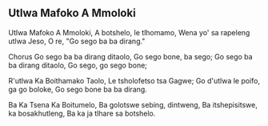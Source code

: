 ## Utlwa Mafoko A Mmoloki

Utlwa Mafoko A Mmoloki,
A botshelo, le tlhomamo,
Wena yo' sa rapeleng utlwa Jeso,
O re, "Go sego ba ba dirang."

Chorus
Go sego ba ba dirang ditaolo,
Go sego bone, ba sego;
Go sego ba ba dirang ditaolo,
Go sego, go sego bone;

R'utlwa Ka Boithamako Taolo,
Le tsholofetso tsa Gagwe;
Go d'utlwa le poifo, ga go boloke,
Go sego bone ba ba dirang.

Ba Ka Tsena Ka Boitumelo,
Ba golotswe sebing, dintweng,
Ba itshepisitswe, ka bosakhutleng,
Ba ka ja tlhare sa botshelo.

